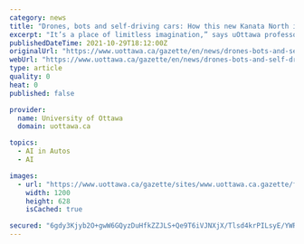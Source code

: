```yaml
---
category: news
title: "Drones, bots and self-driving cars: How this new Kanata North innovation centre will help drive the future of autonomous vehicles"
excerpt: "It’s a place of limitless imagination,” says uOttawa professor Burak Kantarci about the Faculty of Engineering’s new Smart Connected Vehicles Innovation Centre, which opened its doors in October. Located in uOttawa’s Kanata North campus,"
publishedDateTime: 2021-10-29T18:12:00Z
originalUrl: "https://www.uottawa.ca/gazette/en/news/drones-bots-and-self-driving-cars-how-new-kanata-north-innovation-centre-will-help-drive-future"
webUrl: "https://www.uottawa.ca/gazette/en/news/drones-bots-and-self-driving-cars-how-new-kanata-north-innovation-centre-will-help-drive-future"
type: article
quality: 0
heat: 0
published: false

provider:
  name: University of Ottawa
  domain: uottawa.ca

topics:
  - AI in Autos
  - AI

images:
  - url: "https://www.uottawa.ca/gazette/sites/www.uottawa.ca.gazette/files/dr._burak_still_01-1200x628.jpg"
    width: 1200
    height: 628
    isCached: true

secured: "6gdy3Kjyb2O+gwW6GQyzDuHfkZZJLS+Qe9T6iVJNXjX/Tlsd4krPILsyE/YWRFwuTOeCzhqyTFs43GfYBwSm8XKwppMcXQj102ojmkId1RfXInOAoCleoOV+5xz555NdVkuqi45zhaMdxJKj9/KKGsBAA7PVpXRegeSh7l+nUxdEyNKd/22r/QPbt/t/u1fTCFckoTFEBT3AIPCHd0lSoWVddNE/nYPqBkW3QrT5klNMaIlmiLIzwQxKss0+VsbHHDXODnzOMzFg1I7NduqpEeTfjlyT8QLJcNZiQ2ge5TMHehR59Z7B15SudL9AvAz9eQhkhYbsLGv+NJt1M30dUhqmTbfYt7qbAi58q034aFQ=;qsciy2zcDiCAh08sOXr0Eg=="
---
```


